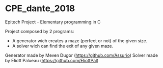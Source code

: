 # CPE_dante_2018

Epitech Project - Elementary programming in C

Project composed by 2 programs:
- A generator wich creates a maze (perfect or not) of the given size.
- A solver wich can find the exit of any given maze.


Generator made by Meven Dugor (https://github.com/Assurio)
Solver made by Eliott Palueau (https://github.com/EliottPal)

